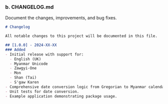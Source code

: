 
### **b. CHANGELOG.md**

Document the changes, improvements, and bug fixes.

```markdown
# Changelog

All notable changes to this project will be documented in this file.

## [1.0.0] - 2024-XX-XX
### Added
- Initial release with support for:
  - English (UK)
  - Myanmar Unicode
  - Zawgyi-One
  - Mon
  - Shan (Tai)
  - S'gaw Karen
- Comprehensive date conversion logic from Gregorian to Myanmar calendar.
- Unit tests for date conversion.
- Example application demonstrating package usage.
